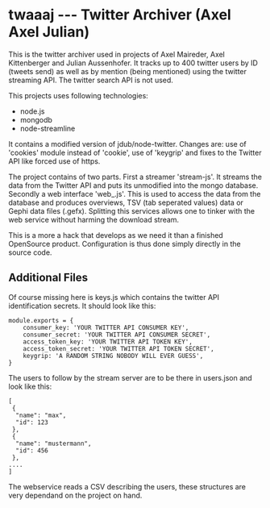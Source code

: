 twaaaj --- Twitter Archiver (Axel Axel Julian) 
==============================================

This is the twitter archiver used in projects of Axel Maireder, Axel
Kittenberger and Julian Aussenhofer. It tracks up to 400 twitter users by ID
(tweets send) as well as by mention (being mentioned) using the twitter
streaming API. The twitter search API is not used.

This projects uses following technologies:
 * node.js
 * mongodb
 * node-streamline

It contains a modified version of jdub/node-twitter. Changes are: use of
'cookies' module instead of 'cookie', use of 'keygrip' and fixes to the Twitter
API like forced use of https.  

The project contains of two parts. First a streamer 'stream-js'. It streams the
data from the Twitter API and puts its unmodified into the mongo database.
Secondly a web interface 'web_.js'. This is used to access the data from the
database and produces overviews, TSV (tab seperated values) data or Gephi data
files (.gefx). Splitting this services allows one to tinker with the web
service without harming the download stream.

This is a more a hack that develops as we need it than a finished OpenSource
product. Configuration is thus done simply directly in the source code.

Additional Files
----------------

Of course missing here is keys.js which contains the twitter API identification
secrets. It should look like this:

```
module.exports = {
	consumer_key: 'YOUR TWITTER API CONSUMER KEY',
	consumer_secret: 'YOUR TWITTER API CONSUMER SECRET',
	access_token_key: 'YOUR TWITTER API TOKEN KEY',
	access_token_secret: 'YOUR TWITTER API TOKEN SECRET',
	keygrip: 'A RANDOM STRING NOBODY WILL EVER GUESS',
}
```

The users to follow by the stream server are to be there in users.json and look
like this:

```
[
 {
  "name": "max",
  "id": 123
 },
 {
  "name": "mustermann",
  "id": 456
 },
....
]
```

The webservice reads a CSV describing the users, these structures are very
dependand on the project on hand.
